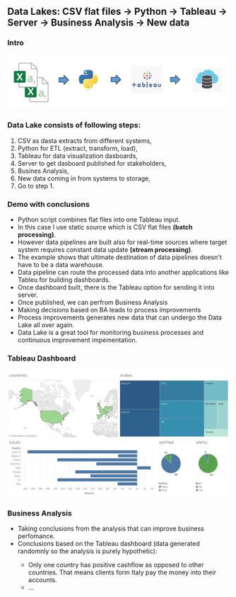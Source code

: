 <h2>Data Lakes: CSV flat files -> Python -> Tableau -> Server -> Business Analysis -> New data</h2>
<h3>Intro</h3>
<img src="images/datapipeline.jpg">
<h3>Data Lake consists of following steps:</h3>
<ol>
  <li>CSV as dasta extracts from different systems,</li>
  <li>Python for ETL (extract, transform, load),</li>
  <li>Tableau for data visualization dasboards,</li>
  <li>Server to get dasboard published for stakeholders,</li>
  <li>Busines Analysis,</li>
  <li>New data coming in from systems to storage,</li>
  <li>Go to step 1.</li>
</ol>
<h3>Demo with conclusions</h3>
<ul>
  <li>Python script combines flat files into one Tableau input.</li>
  <li>In this case I use static source  which is CSV flat files <b>(batch processing)</b>.</li>
  <li>However data pipelines are built also for real-time sources where target system requires constant data update <b>(stream processing)</b>.</li>
  <li>The example shows that ultimate destination of data pipelines doesn't have to be a data warehouse.</li>
  <li>Data pipeline can route the processed data into another applications like Tableu for building dashboards.</li>
  <li>Once dashboard built, there is the Tableau option for sending it into server.</li>
  <li>Once published, we can perfrom Business Analysis</li>
  <li>Making decisions based on BA leads to process improvements</li>
  <li>Process improvements generates new data that can undergo the Data Lake all over again.</li>
  <li>Data Lake is a great tool for monitoring business processes and continuous improvement impementation.</li>
</ul>

<h3>Tableau Dashboard</h3>
<img src="images/dashboard.JPG">

<h3>Business Analysis</h3>
<ul>
  <li>Taking conclusions from the analysis that can improve business perfomance.</li>
  <li>Conclusions based on the Tableau dashboard (data generated randomnly so the analysis is purely hypothetic):</li>
    <ul>
      <li>Only one country has positive cashflow as opposed to other countries. That means clients form Italy pay the money into their accounts.</li>
      <li>...</li>
    </ul>
<ul>
